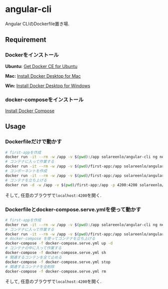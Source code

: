# angular-cli
Angular CLIのDockerfile置き場.

## Requirement
### Dockerをインストール
**Ubuntu:** [Get Docker CE for Ubuntu](https://docs.docker.com/install/linux/docker-ce/ubuntu/)

**Mac:** [Install Docker Desktop for Mac](https://docs.docker.com/docker-for-mac/install/)

**Win:** [Install Docker Desktop for Windows](https://docs.docker.com/docker-for-windows/install/)

### docker-composeをインストール
[Install Docker Compose](https://docs.docker.com/compose/install/)

## Usage
### Dockerfileだけで動かす
```bash
# first-appを作成
docker run -it --rm -w /app -v $(pwd):/app solareenlo/angular-cli ng new first-app
# コンテナに入って作業する
docker run -it --rm -w /app -v $(pwd)/first-app:/app solareenlo/angular-cli sh
# コンポーネントを作成
docker run -it --rm -w /app -v $(pwd)/first-app:/app solareenlo/angular-cli ng g component sample-component
# コンテナを立ち上げる
docker run -d -w /app -v $(pwd)/first-app:/app -p 4200:4200 solareenlo/angular-cli ng serve --host 0.0.0.0
```
そして, 任意のブラウザで`localhost:4200`を開く.

### Dockerfileとdocker-compose.serve.ymlを使って動かす
```bash
# first-appを作成
docker run -it --rm -w /app -v $(pwd):/app solareenlo/angular-cli ng new first-app
# コンテナに入って作業する
docker run -it --rm -w /app -v $(pwd)/first-app:/app solareenlo/angular-cli sh
# docker-compose を使ってコンテナを立ち上げる
docker-compose -f docker-compose.serve.yml up -d
# コンテナの中に入って作業する
docker-compose -f docker-compose.serve.yml sh
# 関連するコンテンを全て止める
docker-compose -f docker-compose.serve.yml stop
# 関連するコンテナを全削除
docker-compose -f docker-compose.serve.yml rm
```
そして, 任意のブラウザで`localhost:4200`を開く.
